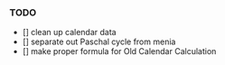 ### TODO
- [] clean up calendar data
- [] separate out Paschal cycle from menia
- [] make proper formula for Old Calendar Calculation
